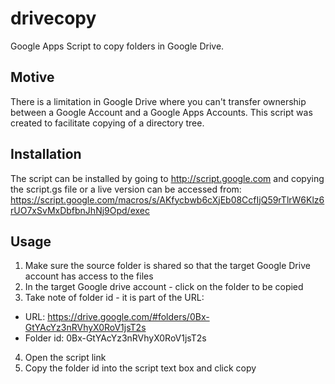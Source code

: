 drivecopy
=========

Google Apps Script to copy folders in Google Drive.

## Motive
There is a limitation in Google Drive where you can't transfer ownership between
a Google Account and a Google Apps Accounts.   This script was created to facilitate
copying of a directory tree.

## Installation
The script can be installed by going to http://script.google.com and copying the script.gs file or a live version can
be accessed from:  https://script.google.com/macros/s/AKfycbwb6cXjEb08CcfIjQ59rTlrW6Klz6rUO7xSvMxDbfbnJhNj9Opd/exec

## Usage
1. Make sure the source folder is shared so that the target Google Drive account has access to the files
2.  In the target Google drive account - click on the folder to be copied
3.  Take note of folder id - it is part of the URL:
 - URL:   https://drive.google.com/#folders/0Bx-GtYAcYz3nRVhyX0RoV1jsT2s
 - Folder id:  0Bx-GtYAcYz3nRVhyX0RoV1jsT2s
4. Open the script link 
5. Copy the folder id into the script text box and click copy

 

